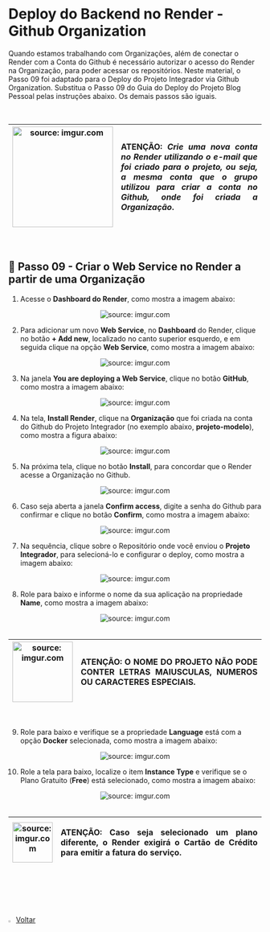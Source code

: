 <h1>Deploy do Backend no Render - Github Organization</h1>



Quando estamos trabalhando com Organizações, além de conectar o Render com a Conta do Github é necessário autorizar o acesso do Render na Organização, para poder acessar os repositórios.
Neste material, o Passo 09 foi adaptado para o Deploy do Projeto Integrador via Github Organization. Substitua o Passo 09 do Guia do Deploy do Projeto Blog Pessoal pelas instruções abaixo. Os demais passos são iguais.

<br />

| <img src="https://i.imgur.com/hOgWvSc.png" title="source: imgur.com" width="200px"/> | <p align="justify"> **ATENÇÃO:**  *Crie uma nova conta no Render utilizando o e-mail que foi criado para o projeto, ou seja, a mesma conta que o grupo utilizou para criar a conta no Github, onde foi criada a Organização*. </p> |
| ------------------------------------------------------------ | ------------------------------------------------------------ |

<br />

<h2>👣 Passo 09 - Criar o Web Service no Render a partir de uma Organização</h2> 



1. Acesse o **Dashboard do Render**, como mostra a imagem abaixo:

<div align="center"><img src="https://i.imgur.com/sFJy456.png" title="source: imgur.com" /></div>

2. Para adicionar um novo **Web Service**, no **Dashboard** do Render, clique no botão **+ Add new**, localizado no canto superior esquerdo, e em seguida clique na opção **Web Service**, como mostra a imagem abaixo:

<div align="center"><img src="https://i.imgur.com/CZ9YmcY.png" title="source: imgur.com" /></div>

3. Na janela **You are deploying a Web Service**, clique no botão **GitHub**, como mostra a imagem abaixo:

<div align="center"><img src="https://i.imgur.com/7qiuwnM.png" title="source: imgur.com" /></div>

4. Na tela, **Install Render**, clique na **Organização** que foi criada na conta do Github do Projeto Integrador (no exemplo abaixo, **projeto-modelo**), como mostra a figura abaixo:

<div align="center"><img src="https://i.imgur.com/x2SSX5X.png" title="source: imgur.com" /></div>

5. Na próxima tela, clique no botão **Install**, para concordar que o Render acesse a Organização no Github.

<div align="center"><img src="https://i.imgur.com/9u5YeOi.png" title="source: imgur.com" /></div>

6. Caso seja aberta a janela **Confirm access**, digite a senha do Github para confirmar e clique no botão **Confirm**, como mostra a imagem abaixo:

<div align="center"><img src="https://i.imgur.com/XYHRcu9.png" title="source: imgur.com" /></div>

7. Na sequência, clique sobre o Repositório onde você enviou o **Projeto Integrador**, para selecioná-lo e configurar o deploy, como mostra a imagem abaixo:

<div align="center"><img src="https://i.imgur.com/5tA62Rf.png" title="source: imgur.com" /></div>

8. Role para baixo e informe o nome da sua aplicação na propriedade **Name**, como mostra a imagem abaixo:

<div align="center"><img src="https://i.imgur.com/ff1QtcN.png" title="source: imgur.com" /></div>

<br />

| <img src="https://i.imgur.com/hOgWvSc.png" title="source: imgur.com" width="120px"/> | <p align="justify"> **ATENÇÃO:** O NOME DO PROJETO NÃO PODE CONTER LETRAS MAIUSCULAS, NUMEROS OU CARACTERES ESPECIAIS. </p> |
| ------------------------------------------------------------ | ------------------------------------------------------------ |

<br />

9. Role para baixo e verifique se a propriedade **Language** está com a opção **Docker** selecionada, como mostra a imagem abaixo:

<div align="center"><img src="https://i.imgur.com/IyHWJwc.png" title="source: imgur.com" /></div>

10. Role a tela para baixo, localize o item **Instance Type** e verifique se o Plano Gratuito (**Free**) está selecionado, como mostra a imagem abaixo:

<div align="center"><img src="https://i.imgur.com/qj1HUg2.png" title="source: imgur.com" /></div>

<br />

| <img src="https://i.imgur.com/hOgWvSc.png" title="source: imgur.com" width="80px"/> | <p align="justify"> **ATENÇÃO:** Caso seja selecionado um plano diferente, o Render exigirá o Cartão de Crédito para emitir a fatura do serviço. </p> |
| ------------------------------------------------------------ | ------------------------------------------------------------ |

<br />

<br /><br />
	

<div align="left"><a href="https://github.com/conteudoGeneration/cookbook_java_fullstack/blob/main/04_spring/README.md"><img src="https://i.imgur.com/XMgF3gl.png" title="source: imgur.com" width="3%"/>Voltar</a></div>
